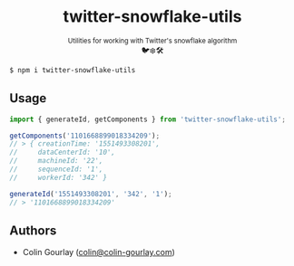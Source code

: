 <div align="center"><h1>twitter-snowflake-utils</h1><p><small>Utilities for working with Twitter's snowflake algorithm</small><br>🐦❄️🛠</p></div>

```sh
$ npm i twitter-snowflake-utils
```

## Usage

```js
import { generateId, getComponents } from 'twitter-snowflake-utils';

getComponents('1101668899018334209');
// > { creationTime: '1551493308201',
//     dataCenterId: '10',
//     machineId: '22',
//     sequenceId: '1',
//     workerId: '342' }

generateId('1551493308201', '342', '1');
// > '1101668899018334209'
```

## Authors

- Colin Gourlay ([colin@colin-gourlay.com](mailto:colin@colin-gourlay.com))
